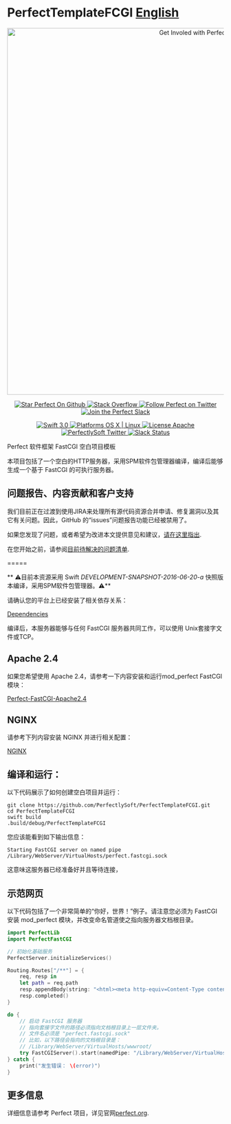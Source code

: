# PerfectTemplateFCGI [English](README.zh_CN.md)

<p align="center">
    <a href="http://perfect.org/get-involved.html" target="_blank">
        <img src="http://perfect.org/assets/github/perfect_github_2_0_0.jpg" alt="Get Involed with Perfect!" width="854" />
    </a>
</p>

<p align="center">
    <a href="https://github.com/PerfectlySoft/Perfect" target="_blank">
        <img src="http://www.perfect.org/github/Perfect_GH_button_1_Star.jpg" alt="Star Perfect On Github" />
    </a>  
    <a href="http://stackoverflow.com/questions/tagged/perfect" target="_blank">
        <img src="http://www.perfect.org/github/perfect_gh_button_2_SO.jpg" alt="Stack Overflow" />
    </a>  
    <a href="https://twitter.com/perfectlysoft" target="_blank">
        <img src="http://www.perfect.org/github/Perfect_GH_button_3_twit.jpg" alt="Follow Perfect on Twitter" />
    </a>  
    <a href="http://perfect.ly" target="_blank">
        <img src="http://www.perfect.org/github/Perfect_GH_button_4_slack.jpg" alt="Join the Perfect Slack" />
    </a>
</p>

<p align="center">
    <a href="https://developer.apple.com/swift/" target="_blank">
        <img src="https://img.shields.io/badge/Swift-3.0-orange.svg?style=flat" alt="Swift 3.0">
    </a>
    <a href="https://developer.apple.com/swift/" target="_blank">
        <img src="https://img.shields.io/badge/Platforms-OS%20X%20%7C%20Linux%20-lightgray.svg?style=flat" alt="Platforms OS X | Linux">
    </a>
    <a href="http://perfect.org/licensing.html" target="_blank">
        <img src="https://img.shields.io/badge/License-Apache-lightgrey.svg?style=flat" alt="License Apache">
    </a>
    <a href="http://twitter.com/PerfectlySoft" target="_blank">
        <img src="https://img.shields.io/badge/Twitter-@PerfectlySoft-blue.svg?style=flat" alt="PerfectlySoft Twitter">
    </a>
    <a href="http://perfect.ly" target="_blank">
        <img src="http://perfect.ly/badge.svg" alt="Slack Status">
    </a>
</p>

Perfect 软件框架 FastCGI 空白项目模板

本项目包括了一个空白的HTTP服务器，采用SPM软件包管理器编译，编译后能够生成一个基于 FastCGI 的可执行服务器。

## 问题报告、内容贡献和客户支持

我们目前正在过渡到使用JIRA来处理所有源代码资源合并申请、修复漏洞以及其它有关问题。因此，GitHub 的“issues”问题报告功能已经被禁用了。

如果您发现了问题，或者希望为改进本文提供意见和建议，[请在这里指出](http://jira.perfect.org:8080/servicedesk/customer/portal/1).

在您开始之前，请参阅[目前待解决的问题清单](http://jira.perfect.org:8080/projects/ISS/issues).

=====

** ⚠️目前本资源采用 Swift *DEVELOPMENT-SNAPSHOT-2016-06-20-a* 快照版本编译，采用SPM软件包管理器。⚠️**

请确认您的平台上已经安装了相关依存关系：

[Dependencies](https://github.com/PerfectlySoft/Perfect/wiki/Dependencies)

编译后，本服务器能够与任何 FastCGI 服务器共同工作，可以使用 Unix套接字文件或TCP。

## Apache 2.4
如果您希望使用 Apache 2.4，请参考一下内容安装和运行mod_perfect FastCGI 模块：

[Perfect-FastCGI-Apache2.4](https://github.com/PerfectlySoft/Perfect-FastCGI-Apache2.4)

## NGINX
请参考下列内容安装 NGINX 并进行相关配置：

[NGINX](https://github.com/PerfectlySoft/Perfect/wiki/NGINX)

## 编译和运行：

以下代码展示了如何创建空白项目并运行：

```
git clone https://github.com/PerfectlySoft/PerfectTemplateFCGI.git
cd PerfectTemplateFCGI
swift build
.build/debug/PerfectTemplateFCGI
```

您应该能看到如下输出信息：

```
Starting FastCGI server on named pipe /Library/WebServer/VirtualHosts/perfect.fastcgi.sock
```

这意味这服务器已经准备好并且等待连接，

## 示范网页

以下代码包括了一个非常简单的“你好，世界！”例子。请注意您必须为 FastCGI 安装 mod_perfect 模块，并改变命名管道使之指向服务器文档根目录。

```swift
import PerfectLib
import PerfectFastCGI

// 初始化基础服务
PerfectServer.initializeServices()

Routing.Routes["/**"] = {
    req, resp in
    let path = req.path
    resp.appendBody(string: "<html><meta http-equiv=Content-Type content="text/html;charset=utf-8"><title>祝贺</title><body>你好，世界！</body></html>")
    resp.completed()
}

do {
    // 启动 FastCGI 服务器
    // 指向套接字文件的路径必须指向文档根目录上一层文件夹。
    // 文件名必须是 "perfect.fastcgi.sock"
    // 比如，以下路径会指向的文档根目录是：
    // /Library/WebServer/VirtualHosts/wwwroot/
    try FastCGIServer().start(namedPipe: "/Library/WebServer/VirtualHosts/perfect.fastcgi.sock")
} catch {
    print("发生错误： \(error)")
}
```



## 更多信息
详细信息请参考 Perfect 项目，详见官网[perfect.org](http://perfect.org).
